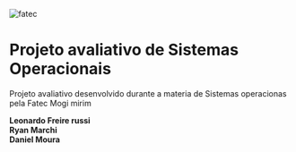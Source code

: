 ![fatec](https://th.bing.com/th/id/R02a879d320b73a5f9a45e5a093f24d74?rik=JRZ0L59wWBbg5g&riu=http%3a%2f%2fwww.targethost.com.br%2fimages%2ffatec_mogi.png&ehk=0LL%2fSP%2bmUMnb8LuvpDWWEkKFegsf9uPoCNBXbxtaWII%3d&risl=&pid=ImgRaw)

# Projeto avaliativo de Sistemas Operacionais 

Projeto avaliativo desenvolvido durante a materia de Sistemas operacionas pela Fatec Mogi mirim

**Leonardo Freire russi**<br>
**Ryan Marchi**<br>
**Daniel Moura**<br>

